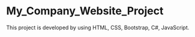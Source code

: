 # My_Company_Website_Project
This project is developed by using HTML, CSS, Bootstrap, C#, JavaScript.
